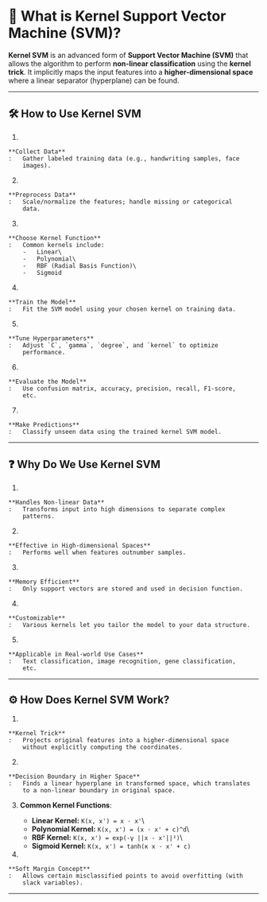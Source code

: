 # 🤖 What is Kernel Support Vector Machine (SVM)?

**Kernel SVM** is an advanced form of **Support Vector Machine (SVM)**
that allows the algorithm to perform **non-linear classification** using
the **kernel trick**. It implicitly maps the input features into a
**higher-dimensional space** where a linear separator (hyperplane) can
be found.

---

## 🛠️ How to Use Kernel SVM

1.  

    **Collect Data**
    :   Gather labeled training data (e.g., handwriting samples, face
        images).

2.  

    **Preprocess Data**
    :   Scale/normalize the features; handle missing or categorical
        data.

3.  

    **Choose Kernel Function**
    :   Common kernels include:
        -   Linear\
        -   Polynomial\
        -   RBF (Radial Basis Function)\
        -   Sigmoid

4.  

    **Train the Model**
    :   Fit the SVM model using your chosen kernel on training data.

5.  

    **Tune Hyperparameters**
    :   Adjust `C`, `gamma`, `degree`, and `kernel` to optimize
        performance.

6.  

    **Evaluate the Model**
    :   Use confusion matrix, accuracy, precision, recall, F1-score,
        etc.

7.  

    **Make Predictions**
    :   Classify unseen data using the trained kernel SVM model.

---

## ❓ Why Do We Use Kernel SVM

1.  

    **Handles Non-linear Data**
    :   Transforms input into high dimensions to separate complex
        patterns.

2.  

    **Effective in High-dimensional Spaces**
    :   Performs well when features outnumber samples.

3.  

    **Memory Efficient**
    :   Only support vectors are stored and used in decision function.

4.  

    **Customizable**
    :   Various kernels let you tailor the model to your data structure.

5.  

    **Applicable in Real-world Use Cases**
    :   Text classification, image recognition, gene classification,
        etc.

---

## ⚙️ How Does Kernel SVM Work?

1.  

    **Kernel Trick**
    :   Projects original features into a higher-dimensional space
        without explicitly computing the coordinates.

2.  

    **Decision Boundary in Higher Space**
    :   Finds a linear hyperplane in transformed space, which translates
        to a non-linear boundary in original space.

3.  **Common Kernel Functions**:
    -   **Linear Kernel:** `K(x, x') = x · x'`\
    -   **Polynomial Kernel:** `K(x, x') = (x · x' + c)^d`\
    -   **RBF Kernel:** `K(x, x') = exp(-γ ||x - x'||²)`\
    -   **Sigmoid Kernel:** `K(x, x') = tanh(κ x · x' + c)`

4.  

    **Soft Margin Concept**
    :   Allows certain misclassified points to avoid overfitting (with
        slack variables).

---
